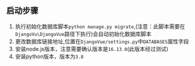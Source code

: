 ## 启动步骤

1. 执行初始化数据库脚本`python manage.py migrate`,(注意：此脚本需要在`DjangoVu\DjangoVue`路径下执行)会自动初始化数据库脚本
2. 更改数据库链接地址,位置在`DjangoVue/settings.py`中`DATABASES`属性字段
3. 安装node.js版本，注意需要确认版本是`16.13.0`(此版本经过测试)
4. 安装python版本，版本为`3.8`